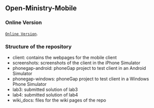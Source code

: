 ## Open-Ministry-Mobile

### Online Version

[`Online Version`](http://wunderding.at/open-ministry-mobile/).

### Structure of the repository

* client: contains the webpages for the mobile client
* screenshots: screenshots of the client in the iPhone Simulator
* phonegap-android: phoneGap project to test client in an Android Simulator
* phonegap-windows: phoneGap project to test client in a Windows Phone Simulator
* lab3: submitted solution of lab3
* lab4: submitted solution of lab4
* wiki_docs: files for the wiki pages of the repo